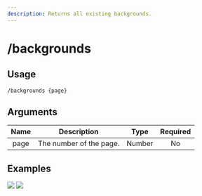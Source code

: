 ```yaml
---
description: Returns all existing backgrounds.
---
```


# /backgrounds

## Usage

```
/backgrounds {page}
```

## Arguments

| Name | Description             | Type   | Required |
| :--: | :---------------------: | :----: | :------: |
| page | The number of the page. | Number | No       |

## Examples

![](https://github.com/xNickyDev/Forkman/assets/111157596/70d54cfc-a68e-4e4a-8d83-9c1748744f86)
![](https://github.com/xNickyDev/Forkman/assets/111157596/077a6b9f-5f88-45d1-9bc1-411aaf2ad39d)